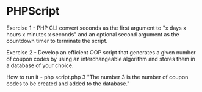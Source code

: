 # PHPScript

Exercise 1 - PHP CLI convert seconds as the first argument to "x days x hours x minutes x seconds" and an optional second argument as the countdown timer to terminate the script.

Exercise 2 - Develop an efficient OOP script that generates a given number of coupon codes by using an interchangeable algorithm and stores them in a database of your choice.

How to run it - php script.php 3
"The number 3 is the number of coupon codes to be created and added to the database."
